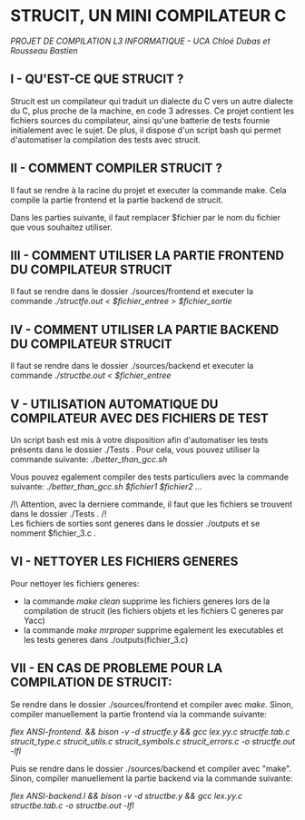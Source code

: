 # STRUCIT, UN MINI COMPILATEUR C
*PROJET DE COMPILATION L3 INFORMATIQUE - UCA*
*Chloé Dubas et Rousseau Bastien*


## I - QU'EST-CE QUE STRUCIT ?
Strucit est un compilateur qui traduit un dialecte du C vers un autre dialecte du C, plus proche de la machine, en code 3 adresses.
Ce projet contient les fichiers sources du compilateur, ainsi qu'une batterie de tests fournie initialement avec le sujet.
De plus, il dispose d'un script bash qui permet d'automatiser la compilation des tests avec strucit.


## II - COMMENT COMPILER STRUCIT ?
Il faut se rendre à la racine du projet et executer la commande make. Cela compile la partie frontend et la partie backend de strucit.


Dans les parties suivante, il faut remplacer $fichier par le nom du fichier que vous souhaitez utiliser.

## III - COMMENT UTILISER LA PARTIE FRONTEND DU COMPILATEUR STRUCIT
Il faut se rendre dans le dossier ./sources/frontend et executer la commande
*./structfe.out < $fichier_entree > $fichier_sortie*


## IV - COMMENT UTILISER LA PARTIE BACKEND DU COMPILATEUR STRUCIT
Il faut se rendre dans le dossier ./sources/backend et executer la commande
*./structbe.out < $fichier_entree*


## V - UTILISATION AUTOMATIQUE DU COMPILATEUR AVEC DES FICHIERS DE TEST
Un script bash est mis à votre disposition afin d'automatiser les tests présents dans le dossier ./Tests . Pour cela, vous pouvez utiliser la commande suivante:
*./better_than_gcc.sh*

Vous pouvez egalement compiler des tests particuliers avec la commande suivante:
*./better_than_gcc.sh $fichier1 $fichier2 ...*

/!\ Attention, avec la derniere commande, il faut que les fichiers se trouvent dans le dossier ./Tests . /!\
Les fichiers de sorties sont generes dans le dossier ./outputs et se nomment $fichier_3.c .


## VI - NETTOYER LES FICHIERS GENERES
Pour nettoyer les fichiers generes:
- la commande *make clean* supprime les fichiers generes lors de la compilation de strucit (les fichiers objets et les fichiers C generes par Yacc)
- la commande *make mrproper* supprime egalement les executables et les tests generes dans ./outputs(fichier_3.c)


## VII - EN CAS DE PROBLEME POUR LA COMPILATION DE STRUCIT:
Se rendre dans le dossier ./sources/frontend et compiler avec *make*. Sinon, compiler manuellement la partie frontend via la commande suivante:

*flex ANSI-frontend. && bison -v -d structfe.y && gcc lex.yy.c structfe.tab.c strucit_type.c strucit_utils.c strucit_symbols.c strucit_errors.c -o structfe.out -lfl*

Puis se rendre dans le dossier ./sources/backend et compiler avec "make". Sinon, compiler manuellement la partie backend via la commande suivante:

*flex ANSI-backend.l && bison -v -d structbe.y && gcc lex.yy.c structbe.tab.c -o structbe.out -lfl*
